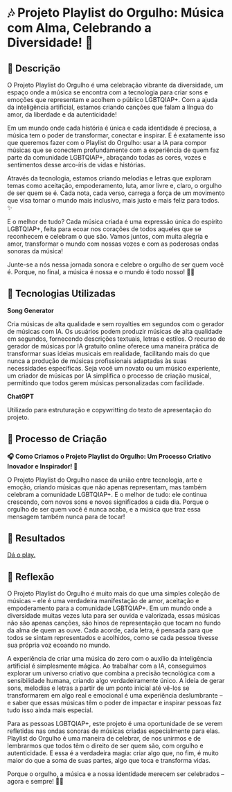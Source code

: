 

# 🎶 Projeto Playlist do Orgulho: Música com Alma, Celebrando a Diversidade! 🌈

## 📒 Descrição

O Projeto Playlist do Orgulho é uma celebração vibrante da diversidade, um espaço onde a música se encontra com a tecnologia para criar sons e emoções que representam e acolhem o público LGBTQIAP+. Com a ajuda da inteligência artificial, estamos criando canções que falam a língua do amor, da liberdade e da autenticidade!

Em um mundo onde cada história é única e cada identidade é preciosa, a música tem o poder de transformar, conectar e inspirar. E é exatamente isso que queremos fazer com o Playlist do Orgulho: usar a IA para compor músicas que se conectem profundamente com a experiência de quem faz parte da comunidade LGBTQIAP+, abraçando todas as cores, vozes e sentimentos desse arco-íris de vidas e histórias.

Através da tecnologia, estamos criando melodias e letras que exploram temas como aceitação, empoderamento, luta, amor livre e, claro, o orgulho de ser quem se é. Cada nota, cada verso, carrega a força de um movimento que visa tornar o mundo mais inclusivo, mais justo e mais feliz para todos. ✨

E o melhor de tudo? Cada música criada é uma expressão única do espírito LGBTQIAP+, feita para ecoar nos corações de todos aqueles que se reconhecem e celebram o que são. Vamos juntos, com muita alegria e amor, transformar o mundo com nossas vozes e com as poderosas ondas sonoras da música!

Junte-se a nós nessa jornada sonora e celebre o orgulho de ser quem você é. Porque, no final, a música é nossa e o mundo é todo nosso! 🎉💖

## 🤖 Tecnologias Utilizadas

<p><strong>Song Generator</strong></p>
  Cria músicas de alta qualidade e sem royalties em segundos com o gerador de músicas com IA. Os usuários podem produzir músicas de alta qualidade em segundos, fornecendo descrições textuais, letras e estilos. O recurso de gerador de músicas por IA gratuito online oferece uma maneira prática de transformar suas ideias musicais em realidade, facilitando mais do que nunca a produção de músicas profissionais adaptadas às suas necessidades específicas. Seja você um novato ou um músico experiente, um criador de músicas por IA simplifica o processo de criação musical, permitindo que todos gerem músicas personalizadas com facilidade.
</li>

<p><strong>ChatGPT</strong></p>
  Utilizado para estruturação e copywritting do texto de apresentação do projeto.
  
## 🧐 Processo de Criação

<p><strong>🎧 Como Criamos o Projeto Playlist do Orgulho: Um Processo Criativo Inovador e Inspirador! 🌟</strong></p>

O Projeto Playlist do Orgulho nasce da união entre tecnologia, arte e emoção, criando músicas que não apenas representam, mas também celebram a comunidade LGBTQIAP+. E o melhor de tudo: ele continua crescendo, com novos sons e novos significados a cada dia. Porque o orgulho de ser quem você é nunca acaba, e a música que traz essa mensagem também nunca para de tocar!

## 🚀 Resultados
[Dá o play.](https://www.youtube.com/playlist?list=PLtFRWK3uuEwG7B6k3cBAnc3Sqrd3kBUVA) 
 
## 💭 Reflexão 
O Projeto Playlist do Orgulho é muito mais do que uma simples coleção de músicas – ele é uma verdadeira manifestação de amor, aceitação e empoderamento para a comunidade LGBTQIAP+. Em um mundo onde a diversidade muitas vezes luta para ser ouvida e valorizada, essas músicas não são apenas canções, são hinos de representação que tocam no fundo da alma de quem as ouve. Cada acorde, cada letra, é pensada para que todos se sintam representados e acolhidos, como se cada pessoa tivesse sua própria voz ecoando no mundo.

A experiência de criar uma música do zero com o auxílio da inteligência artificial é simplesmente mágica. Ao trabalhar com a IA, conseguimos explorar um universo criativo que combina a precisão tecnológica com a sensibilidade humana, criando algo verdadeiramente único. A ideia de gerar sons, melodias e letras a partir de um ponto inicial até vê-los se transformarem em algo real e emocional é uma experiência deslumbrante – e saber que essas músicas têm o poder de impactar e inspirar pessoas faz tudo isso ainda mais especial.

Para as pessoas LGBTQIAP+, este projeto é uma oportunidade de se verem refletidas nas ondas sonoras de músicas criadas especialmente para elas. Playlist do Orgulho é uma maneira de celebrar, de nos unirmos e de lembrarmos que todos têm o direito de ser quem são, com orgulho e autenticidade. E essa é a verdadeira magia: criar algo que, no fim, é muito maior do que a soma de suas partes, algo que toca e transforma vidas.

Porque o orgulho, a música e a nossa identidade merecem ser celebrados – agora e sempre! 🌟💖

```


